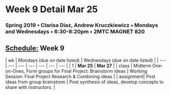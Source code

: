 # Week 9 Detail Mar 25

### Spring 2019 • Clarisa Diaz, Andrew Kruczkiewicz • Mondays and Wednesdays • 6:30-8:20pm • 2MTC MAGNET 820

## [Schedule:](./) Week 9

| wk | Mondays \(due on date listed\) | Wednesdays \(due on date listed\) |
| --- | --- | --- | --- | --- | --- | --- |
| 1 | **Mar 25** | **Mar 27** |
| class | Midterm One-on-Ones, Form groups for Final Project: Brainstorm ideas | Working Session: Final Project Research & Combining ideas |
| assignment| Post ideas from group brainstrom  |  Post synthesis of ideas, develop concepts to share with instructors. |
